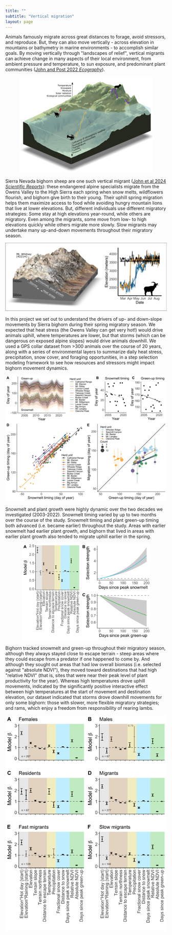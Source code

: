 ```yaml
---
title: ""
subtitle: "Vertical migration"
layout: page
---
```


Animals famously migrate across great distances to forage, avoid stressors, and reproduce. But, they can also move vertically - across elevation in mountains or bathymetry in marine environments - to accomplish similar goals. By moving vertically through "landscapes of relief", vertical migrants can achieve change in many aspects of their local environment, from ambient pressure and temperature, to sun exposure, and predominant plant communities ([John and Post 2022 *Ecography*](https://nsojournals.onlinelibrary.wiley.com/doi/full/10.1111/ecog.05774)).

<div style="text-align: center;">
  <img src="/img/pubs/Ecog2022a.png" alt="Vertical migrants can be found in all sorts of environments." height="300"/>
</div>

Sierra Nevada bighorn sheep are one such vertical migrant ([John et al 2024 *Scientific Reports*](https://www.nature.com/articles/s41598-024-65948-8)): these endangered alpine specialists migrate from the Owens Valley to the High Sierra each spring when snow melts, wildflowers flourish, and bighorn give birth to their young. Their uphill spring migration helps them maximize access to food while avoiding hungry mountain lions that live at lower elevations. But, different individuals use different migratory strategies: Some stay at high elevations year-round, while others are migratory. Even among the migrants, some move from low- to high elevations quickly while others migrate more slowly. Slow migrants may undertake many up-and-down movements throughout their migratory season.

<img src="/img/pubs/SciRep2024.jpg" alt="Variability in spring migration of bighorn sheep."/>

In this project we set out to understand the drivers of up- and down-slope movements by Sierra bighorn during their spring migratory season. We expected that heat stress (the Owens Valley can get very hot!) would drive animals uphill, where temperatures are lower, but that storms (which can be dangerous on exposed alpine slopes) would drive animals downhill. We used a GPS collar dataset from >300 animals over the course of 20 years, along with a series of environmental layers to summarize daily heat stress, precipitation, snow cover, and foraging opportunities, in a step selection modeling framework to see how resources and stressors might impact bighorn movement dynamics.

<img src="/img/pubs/SciRep2024b.jpg" alt="Environmental variability across the range of Sierra bighorn."/>

Snowmelt and plant growth were highly dynamic over the two decades we investigated (2003-2022). Snowmelt timing varied by up to two months over the course of the study. Snowmelt timing and plant green-up timing both advanced (i.e. became earlier) throughout the study. Areas with earlier snowmelt had earlier plant growth, and bighorn that lived in areas with earlier plant growth also tended to migrate uphill earlier in the spring.

<div style="text-align: center;">
  <img src="/img/pubs/SciRep2024c.png" alt="Drivers of elevational movements by Sierra bighorn." height="300"/>
</div>

Bighorn tracked snowmelt and green-up throughout their migratory season, although they always stayed close to escape terrain - steep areas where they could escape from a predator if one happened to come by. And although they sought out areas that had low overall biomass (i.e. selected against "absolute NDVI"), they moved toward destinations that had high "relative NDVI" (that is, sites that were near their peak level of plant productivity for the year). Whereas high temperatures drove uphill movements, indicated by the significantly positive interactive effect between high temperatures at the start of movement and destination elevation, our dataset indicated that storms drove downhill movements for only some bighorn: those with slower, more flexible migratory strategies; and rams, which enjoy a freedom from responsibility of rearing lambs.

<img src="/img/pubs/SciRep2024d.png" alt="Drivers of elevational movements for different bighorn migratory strategies."/>
